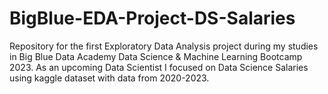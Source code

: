 # BigBlue-EDA-Project-DS-Salaries
Repository for the first Exploratory Data Analysis project  during my studies in Big Blue Data Academy Data Science &amp; Machine Learning Bootcamp 2023.  As an upcoming Data Scientist I focused on Data Science Salaries using kaggle dataset with data from 2020-2023.
